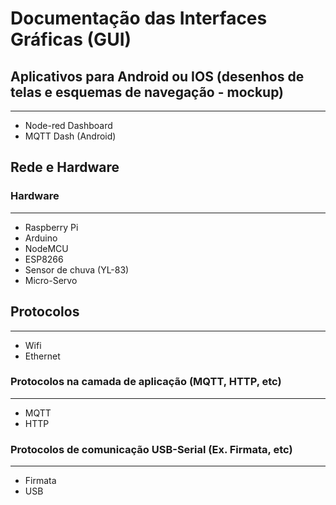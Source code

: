 # Documentação das Interfaces Gráficas (GUI)

## Aplicativos para Android ou IOS (desenhos de telas e esquemas de navegação - mockup)
----------------------
* Node-red Dashboard
* MQTT Dash (Android)

## Rede e Hardware

### Hardware
----------------------
* Raspberry Pi
* Arduino
* NodeMCU
* ESP8266
* Sensor de chuva (YL-83)
* Micro-Servo

## Protocolos
----------------------
* Wifi
* Ethernet

### Protocolos na camada de aplicação (MQTT, HTTP, etc)
----------------------
* MQTT
* HTTP

### Protocolos de comunicação USB-Serial (Ex. Firmata, etc)
----------------------
* Firmata
* USB
